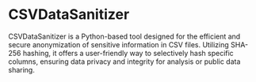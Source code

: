 # CSVDataSanitizer
CSVDataSanitizer is a Python-based tool designed for the efficient and secure anonymization of sensitive information in CSV files. Utilizing SHA-256 hashing, it offers a user-friendly way to selectively hash specific columns, ensuring data privacy and integrity for analysis or public data sharing.
